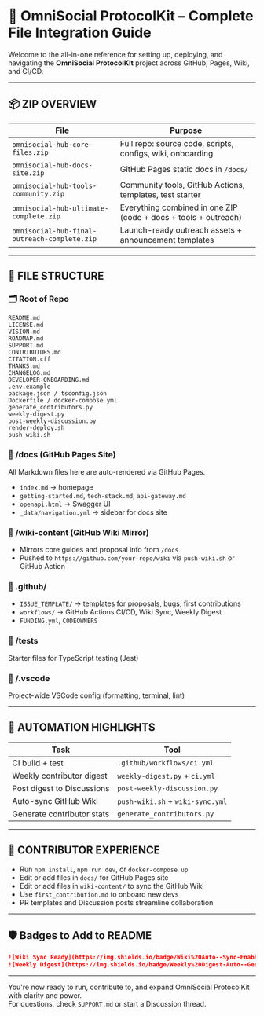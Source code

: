 # 🧭 OmniSocial ProtocolKit – Complete File Integration Guide

Welcome to the all-in-one reference for setting up, deploying, and navigating the **OmniSocial ProtocolKit** project across GitHub, Pages, Wiki, and CI/CD.

---

## 📦 ZIP OVERVIEW

| File                                             | Purpose                                                       |
|--------------------------------------------------|----------------------------------------------------------------|
| `omnisocial-hub-core-files.zip`                 | Full repo: source code, scripts, configs, wiki, onboarding     |
| `omnisocial-hub-docs-site.zip`                  | GitHub Pages static docs in `/docs/`                           |
| `omnisocial-hub-tools-community.zip`            | Community tools, GitHub Actions, templates, test starter       |
| `omnisocial-hub-ultimate-complete.zip`          | Everything combined in one ZIP (code + docs + tools + outreach) |
| `omnisocial-hub-final-outreach-complete.zip`    | Launch-ready outreach assets + announcement templates          |

---

## 📁 FILE STRUCTURE

### 🗂 Root of Repo

```
README.md
LICENSE.md
VISION.md
ROADMAP.md
SUPPORT.md
CONTRIBUTORS.md
CITATION.cff
THANKS.md
CHANGELOG.md
DEVELOPER-ONBOARDING.md
.env.example
package.json / tsconfig.json
Dockerfile / docker-compose.yml
generate_contributors.py
weekly-digest.py
post-weekly-discussion.py
render-deploy.sh
push-wiki.sh
```

### 📁 /docs (GitHub Pages Site)

All Markdown files here are auto-rendered via GitHub Pages.

- `index.md` → homepage
- `getting-started.md`, `tech-stack.md`, `api-gateway.md`
- `openapi.html` → Swagger UI
- `_data/navigation.yml` → sidebar for docs site

### 📁 /wiki-content (GitHub Wiki Mirror)

- Mirrors core guides and proposal info from `/docs`
- Pushed to `https://github.com/your-repo/wiki` via `push-wiki.sh` or GitHub Action

### 📁 .github/

- `ISSUE_TEMPLATE/` → templates for proposals, bugs, first contributions
- `workflows/` → GitHub Actions CI/CD, Wiki Sync, Weekly Digest
- `FUNDING.yml`, `CODEOWNERS`

### 📁 /tests

Starter files for TypeScript testing (Jest)

### 📁 /.vscode

Project-wide VSCode config (formatting, terminal, lint)

---

## 🔄 AUTOMATION HIGHLIGHTS

| Task                         | Tool                                      |
|------------------------------|-------------------------------------------|
| CI build + test              | `.github/workflows/ci.yml`                |
| Weekly contributor digest    | `weekly-digest.py` + `ci.yml`             |
| Post digest to Discussions   | `post-weekly-discussion.py`               |
| Auto-sync GitHub Wiki        | `push-wiki.sh` + `wiki-sync.yml`          |
| Generate contributor stats   | `generate_contributors.py`                |

---

## 🧱 CONTRIBUTOR EXPERIENCE

- Run `npm install`, `npm run dev`, or `docker-compose up`
- Edit or add files in `docs/` for GitHub Pages site
- Edit or add files in `wiki-content/` to sync the GitHub Wiki
- Use `first_contribution.md` to onboard new devs
- PR templates and Discussion posts streamline collaboration

---

## 🛡 Badges to Add to README

```md
![Wiki Sync Ready](https://img.shields.io/badge/Wiki%20Auto--Sync-Enabled-brightgreen?logo=githubactions&style=flat-square)
![Weekly Digest](https://img.shields.io/badge/Weekly%20Digest-Auto--Generated-blueviolet?style=flat-square)
```

---

You're now ready to run, contribute to, and expand OmniSocial ProtocolKit with clarity and power.  
For questions, check `SUPPORT.md` or start a Discussion thread.

